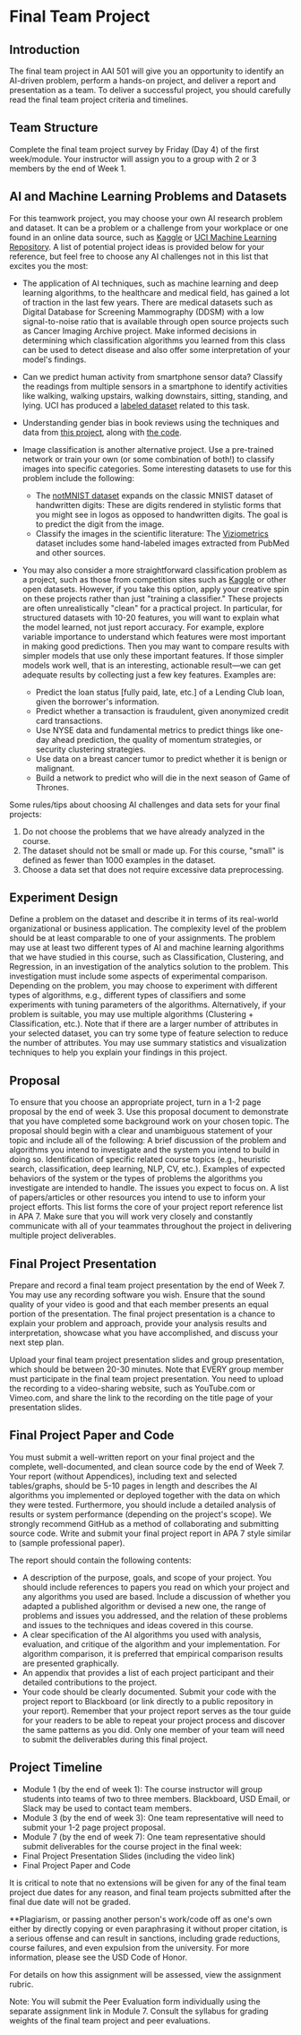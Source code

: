 # Final Team Project

## Introduction

The final team project in AAI 501 will give you an opportunity to identify an AI-driven problem, perform a hands-on project, and deliver a report and presentation as a team. To deliver a successful project, you should carefully read the final team project criteria and timelines.

## Team Structure

Complete the final team project survey by Friday (Day 4) of the first week/module. Your instructor will assign you to a group with 2 or 3 members by the end of Week 1.

## AI and Machine Learning Problems and Datasets

For this teamwork project, you may choose your own AI research problem and dataset. It can be a problem or a challenge from your workplace or one found in an online data source, such as [Kaggle](https://www.kaggle.com/datasets) or [UCI Machine Learning Repository](http://archive.ics.uci.edu/ml). A list of potential project ideas is provided below for your reference, but feel free to choose any AI challenges not in this list that excites you the most:

- The application of AI techniques, such as machine learning and deep learning algorithms, to the healthcare and medical field, has gained a lot of traction in the last few years. There are medical datasets such as Digital Database for Screening Mammography (DDSM) with a low signal-to-noise ratio that is available through open source projects such as Cancer Imaging Archive project. Make informed decisions in determining which classification algorithms you learned from this class can be used to detect disease and also offer some interpretation of your model's findings.
- Can we predict human activity from smartphone sensor data? Classify the readings from multiple sensors in a smartphone to identify activities like walking, walking upstairs, walking downstairs, sitting, standing, and lying. UCI has produced a [labeled dataset](http://archive.ics.uci.edu/ml/datasets/Human+Activity+Recognition+Using+Smartphones) related to this task.
- Understanding gender bias in book reviews using the techniques and data from [this project](https://md.ekstrandom.net/pubs/book-author-gender), along with [the code](https://github.com/BoiseState/bookdata-tools).
- Image classification is another alternative project. Use a pre-trained network or train your own (or some combination of both!) to classify images into specific categories. Some interesting datasets to use for this problem include the following:
  - The [notMNIST dataset](http://yaroslavvb.blogspot.com/2011/09/notmnist-dataset.html) expands on the classic MNIST dataset of handwritten digits: These are digits rendered in stylistic forms that you might see in logos as opposed to handwritten digits. The goal is to predict the digit from the image.
  - Classify the images in the scientific literature: The [Viziometrics](http://viziometrics.org/api/) dataset includes some hand-labeled images extracted from PubMed and other sources.

- You may also consider a more straightforward classification problem as a project, such as those from competition sites such as [Kaggle](https://www.kaggle.com/) or other open datasets. However, if you take this option, apply your creative spin on these projects rather than just "training a classifier." These projects are often unrealistically "clean" for a practical project. In particular, for structured datasets with 10-20 features, you will want to explain what the model learned, not just report accuracy. For example, explore variable importance to understand which features were most important in making good predictions. Then you may want to compare results with simpler models that use only these important features. If those simpler models work well, that is an interesting, actionable result—we can get adequate results by collecting just a few key features. Examples are:
  - Predict the loan status [fully paid, late, etc.] of a Lending Club loan, given the borrower's information.
  - Predict whether a transaction is fraudulent, given anonymized credit card transactions.
  - Use NYSE data and fundamental metrics to predict things like one-day ahead prediction, the quality of momentum strategies, or security clustering strategies.
  - Use data on a breast cancer tumor to predict whether it is benign or malignant.
  - Build a network to predict who will die in the next season of Game of Thrones.

Some rules/tips about choosing AI challenges and data sets for your final projects:

1. Do not choose the problems that we have already analyzed in the course.
1. The dataset should not be small or made up. For this course, "small" is defined as fewer than 1000 examples in the dataset.
1. Choose a data set that does not require excessive data preprocessing.

## Experiment Design

Define a problem on the dataset and describe it in terms of its real-world organizational or business application. The complexity level of the problem should be at least comparable to one of your assignments. The problem may use at least two different types of AI and machine learning algorithms that we have studied in this course, such as Classification, Clustering, and Regression, in an investigation of the analytics solution to the problem. This investigation must include some aspects of experimental comparison. Depending on the problem, you may choose to experiment with different types of algorithms, e.g., different types of classifiers and some experiments with tuning parameters of the algorithms. Alternatively, if your problem is suitable, you may use multiple algorithms (Clustering + Classification, etc.). Note that if there are a larger number of attributes in your selected dataset, you can try some type of feature selection to reduce the number of attributes. You may use summary statistics and visualization techniques to help you explain your findings in this project.

## Proposal

To ensure that you choose an appropriate project, turn in a 1-2 page proposal by the end of week 3. Use this proposal document to demonstrate that you have completed some background work on your chosen topic. The proposal should begin with a clear and unambiguous statement of your topic and include all of the following:
A brief discussion of the problem and algorithms you intend to investigate and the system you intend to build in doing so.
Identification of specific related course topics (e.g., heuristic search, classification, deep learning, NLP, CV, etc.).
Examples of expected behaviors of the system or the types of problems the algorithms you investigate are intended to handle.
The issues you expect to focus on.
A list of papers/articles or other resources you intend to use to inform your project efforts. This list forms the core of your project report reference list in APA 7.
Make sure that you will work very closely and constantly communicate with all of your teammates throughout the project in delivering multiple project deliverables.

## Final Project Presentation

Prepare and record a final team project presentation by the end of Week 7. You may use any recording software you wish. Ensure that the sound quality of your video is good and that each member presents an equal portion of the presentation. The final project presentation is a chance to explain your problem and approach, provide your analysis results and interpretation, showcase what you have accomplished, and discuss your next step plan.

Upload your final team project presentation slides and group presentation, which should be between 20-30 minutes. Note that EVERY group member must participate in the final team project presentation. You need to upload the recording to a video-sharing website, such as YouTube.com or Vimeo.com, and share the link to the recording on the title page of your presentation slides.

## Final Project Paper and Code

You must submit a well-written report on your final project and the complete, well-documented, and clean source code by the end of Week 7. Your report (without Appendices), including text and selected tables/graphs, should be 5-10 pages in length and describes the AI algorithms you implemented or deployed together with the data on which they were tested. Furthermore, you should include a detailed analysis of results or system performance (depending on the project's scope). We strongly recommend GitHub as a method of collaborating and submitting source code. Write and submit your final project report in APA 7 style similar to (sample professional paper).

The report should contain the following contents:

- A description of the purpose, goals, and scope of your project. You should include references to papers you read on which your project and any algorithms you used are based. Include a discussion of whether you adapted a published algorithm or devised a new one, the range of problems and issues you addressed, and the relation of these problems and issues to the techniques and ideas covered in this course.
- A clear specification of the AI algorithms you used with analysis, evaluation, and critique of the algorithm and your implementation. For algorithm comparison, it is preferred that empirical comparison results are presented graphically.
- An appendix that provides a list of each project participant and their detailed contributions to the project.
- Your code should be clearly documented. Submit your code with the project report to Blackboard (or link directly to a public repository in your report). Remember that your project report serves as the tour guide for your readers to be able to repeat your project process and discover the same patterns as you did. Only one member of your team will need to submit the deliverables during this final project.

## Project Timeline

- Module 1 (by the end of week 1): The course instructor will group students into teams of two to three members. Blackboard, USD Email, or Slack may be used to contact team members.
- Module 3 (by the end of week 3): One team representative will need to submit your 1-2 page project proposal.
- Module 7 (by the end of week 7): One team representative should submit deliverables for the course project in the final week:
- Final Project Presentation Slides (including the video link)
- Final Project Paper and Code

It is critical to note that no extensions will be given for any of the final team project due dates for any reason, and final team projects submitted after the final due date will not be graded.

**Plagiarism, or passing another person's work/code off as one's own either by directly copying or even paraphrasing it without proper citation, is a serious offense and can result in sanctions, including grade reductions, course failures, and even expulsion from the university. For more information, please see the USD Code of Honor.

For details on how this assignment will be assessed, view the  assignment rubric.

Note: You will submit the Peer Evaluation form individually using the separate assignment link in Module 7. Consult the syllabus for grading weights of the final team project and peer evaluations.
